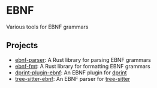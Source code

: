 # EBNF

Various tools for EBNF grammars

## Projects

- [ebnf-parser](./crates/ebnf-parser): A Rust library for parsing EBNF grammars
- [ebnf-fmt](./crates/ebnf-fmt): A Rust library for formatting EBNF grammars
- [dprint-plugin-ebnf](./crates/dprint-plugin-ebnf): An EBNF plugin for
  [dprint](https://dprint.dev/)
- [tree-sitter-ebnf](https://github.com/RubixDev/tree-sitter-ebnf): An EBNF
  parser for [tree-sitter](https://github.com/tree-sitter/tree-sitter)

